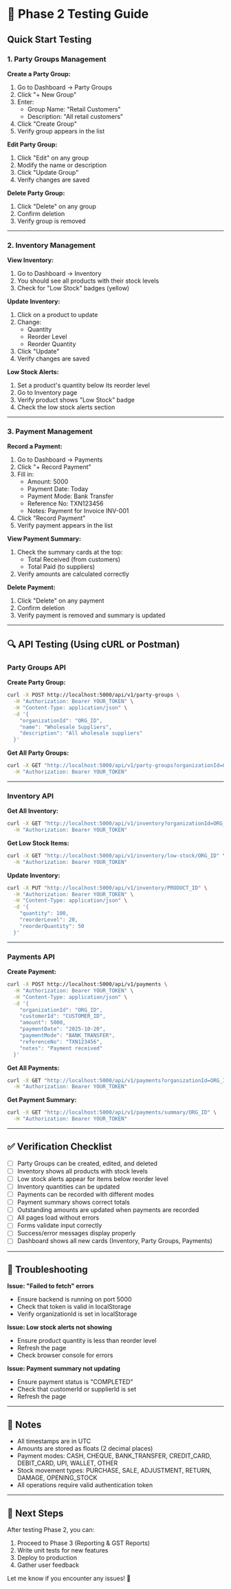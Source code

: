 # 🧪 Phase 2 Testing Guide

## Quick Start Testing

### 1. **Party Groups Management**

**Create a Party Group:**
1. Go to Dashboard → Party Groups
2. Click "+ New Group"
3. Enter:
   - Group Name: "Retail Customers"
   - Description: "All retail customers"
4. Click "Create Group"
5. Verify group appears in the list

**Edit Party Group:**
1. Click "Edit" on any group
2. Modify the name or description
3. Click "Update Group"
4. Verify changes are saved

**Delete Party Group:**
1. Click "Delete" on any group
2. Confirm deletion
3. Verify group is removed

---

### 2. **Inventory Management**

**View Inventory:**
1. Go to Dashboard → Inventory
2. You should see all products with their stock levels
3. Check for "Low Stock" badges (yellow)

**Update Inventory:**
1. Click on a product to update
2. Change:
   - Quantity
   - Reorder Level
   - Reorder Quantity
3. Click "Update"
4. Verify changes are saved

**Low Stock Alerts:**
1. Set a product's quantity below its reorder level
2. Go to Inventory page
3. Verify product shows "Low Stock" badge
4. Check the low stock alerts section

---

### 3. **Payment Management**

**Record a Payment:**
1. Go to Dashboard → Payments
2. Click "+ Record Payment"
3. Fill in:
   - Amount: 5000
   - Payment Date: Today
   - Payment Mode: Bank Transfer
   - Reference No: TXN123456
   - Notes: Payment for Invoice INV-001
4. Click "Record Payment"
5. Verify payment appears in the list

**View Payment Summary:**
1. Check the summary cards at the top:
   - Total Received (from customers)
   - Total Paid (to suppliers)
2. Verify amounts are calculated correctly

**Delete Payment:**
1. Click "Delete" on any payment
2. Confirm deletion
3. Verify payment is removed and summary is updated

---

## 🔍 API Testing (Using cURL or Postman)

### Party Groups API

**Create Party Group:**
```bash
curl -X POST http://localhost:5000/api/v1/party-groups \
  -H "Authorization: Bearer YOUR_TOKEN" \
  -H "Content-Type: application/json" \
  -d '{
    "organizationId": "ORG_ID",
    "name": "Wholesale Suppliers",
    "description": "All wholesale suppliers"
  }'
```

**Get All Party Groups:**
```bash
curl -X GET "http://localhost:5000/api/v1/party-groups?organizationId=ORG_ID" \
  -H "Authorization: Bearer YOUR_TOKEN"
```

---

### Inventory API

**Get All Inventory:**
```bash
curl -X GET "http://localhost:5000/api/v1/inventory?organizationId=ORG_ID" \
  -H "Authorization: Bearer YOUR_TOKEN"
```

**Get Low Stock Items:**
```bash
curl -X GET "http://localhost:5000/api/v1/inventory/low-stock/ORG_ID" \
  -H "Authorization: Bearer YOUR_TOKEN"
```

**Update Inventory:**
```bash
curl -X PUT "http://localhost:5000/api/v1/inventory/PRODUCT_ID" \
  -H "Authorization: Bearer YOUR_TOKEN" \
  -H "Content-Type: application/json" \
  -d '{
    "quantity": 100,
    "reorderLevel": 20,
    "reorderQuantity": 50
  }'
```

---

### Payments API

**Create Payment:**
```bash
curl -X POST http://localhost:5000/api/v1/payments \
  -H "Authorization: Bearer YOUR_TOKEN" \
  -H "Content-Type: application/json" \
  -d '{
    "organizationId": "ORG_ID",
    "customerId": "CUSTOMER_ID",
    "amount": 5000,
    "paymentDate": "2025-10-20",
    "paymentMode": "BANK_TRANSFER",
    "referenceNo": "TXN123456",
    "notes": "Payment received"
  }'
```

**Get All Payments:**
```bash
curl -X GET "http://localhost:5000/api/v1/payments?organizationId=ORG_ID" \
  -H "Authorization: Bearer YOUR_TOKEN"
```

**Get Payment Summary:**
```bash
curl -X GET "http://localhost:5000/api/v1/payments/summary/ORG_ID" \
  -H "Authorization: Bearer YOUR_TOKEN"
```

---

## ✅ Verification Checklist

- [ ] Party Groups can be created, edited, and deleted
- [ ] Inventory shows all products with stock levels
- [ ] Low stock alerts appear for items below reorder level
- [ ] Inventory quantities can be updated
- [ ] Payments can be recorded with different modes
- [ ] Payment summary shows correct totals
- [ ] Outstanding amounts are updated when payments are recorded
- [ ] All pages load without errors
- [ ] Forms validate input correctly
- [ ] Success/error messages display properly
- [ ] Dashboard shows all new cards (Inventory, Party Groups, Payments)

---

## 🐛 Troubleshooting

**Issue: "Failed to fetch" errors**
- Ensure backend is running on port 5000
- Check that token is valid in localStorage
- Verify organizationId is set in localStorage

**Issue: Low stock alerts not showing**
- Ensure product quantity is less than reorder level
- Refresh the page
- Check browser console for errors

**Issue: Payment summary not updating**
- Ensure payment status is "COMPLETED"
- Check that customerId or supplierId is set
- Refresh the page

---

## 📝 Notes

- All timestamps are in UTC
- Amounts are stored as floats (2 decimal places)
- Payment modes: CASH, CHEQUE, BANK_TRANSFER, CREDIT_CARD, DEBIT_CARD, UPI, WALLET, OTHER
- Stock movement types: PURCHASE, SALE, ADJUSTMENT, RETURN, DAMAGE, OPENING_STOCK
- All operations require valid authentication token

---

## 🚀 Next Steps

After testing Phase 2, you can:
1. Proceed to Phase 3 (Reporting & GST Reports)
2. Write unit tests for new features
3. Deploy to production
4. Gather user feedback

Let me know if you encounter any issues! 🎯

